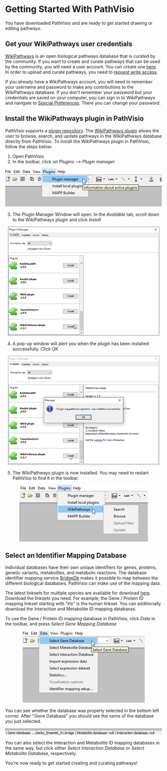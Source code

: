 # Getting Started With PathVisio
You have downloaded PathVisio and are ready to get started drawing or editing pathways. 

## Get your WikiPathways user credentials
[WikiPathways](https://www.wikipathways.org/index.php/WikiPathways) is an open biological pathways database that is curated by the community. If you want to create and curate pathways that can be used by the community, you will need a user account. You can create one [here](https://www.wikipathways.org/index.php/Special:UserLogin). In order to upload and curate pathways, you need to [request write access](https://www.wikipathways.org/index.php/Contact_Us).

If you already have a WikiPathways account, you will need to remember your username and password to make any contributions to the WikiPathways database. If you don't remember your password but your credentials are saved on your computer, you can sign in to WikiPathways and navigate to [Special Preferences](https://www.wikipathways.org/index.php/Special:Preferences). There you can change your password. 

## Install the WikiPathways plugin in PathVisio
PathVisio supports a [plugin repository](https://pathvisio.github.io/plugins/plugin-repo). The [WikiPathways plugin](https://pathvisio.github.io/plugins/wikipathways.html) allows the user to browse, search, and update pathways in the WIkiPathways database directly from PathVisio. To install the WikiPathways plugin in PathVisio, follow the steps below:

1. Open PathVisio
2. In the toolbar, click on *Plugins* --> *Plugin manager*

<p align="center">
  <img width="506" height="121" src="../../images/Install_plugin.png">
</p>

3. The Plugin Manager Window will open. In the *Available* tab, scroll down to the WikiPathways plugin and click *Install*

<p align="center">
  <img width="487" height="349" src="../../images/Plug-in_manager.png">
</p>

4. A pop-up window will alert you when the plugin has been installed successfully. Click OK

<p align="center">
  <img width="487" height="349" src="../../images/Plugin_success.png">
</p>

5. The WikiPathways plugin is now installed. You may need to restart PathVisio to find it in the toolbar.

<p align="center">
  <img width="413" height="181" src="../../images/Plugins-WikiPathways.png">
</p>


## Select an Identifier Mapping Database
Individual databases have their own unique identifiers for genes, proteins, genetic variants, metabolites, and metabolic reactions. The database identifier mapping service [BridgeDb](https://bridgedb.github.io/) makes it possible to map between the different biological databases. PathVisio can make use of the mapping data. 

The latest linksets for multiple species are available for download [here](https://bridgedb.github.io/data/gene_database/). Download the linksets you need. For example, the Gene / Protein ID mapping linkset starting with "Hs" is the human linkset. You can additionally download the Interaction and Metabolite ID mapping databases.

To use the Gene / Protein ID mapping database in PathVisio, click *Data* in the toolbar, and press *Select Gene Mapping Database*

<p align="center">
  <img width="393" height="230" src="../../images/Select_gene_database.png">
</p>

You can see whether the database was properly selected in the bottom left corner. After "Gene Database" you should see the name of the database you just selected.

<p align="center">
  <img width="516" height="21" src="../../images/Gene_database.png">
</p>

You can also select the Interaction and Metabolite ID mapping databases in the same way, but click either *Select Interaction Database* or *Select Metabolite Database*, respectively.

You're now ready to get started creating and curating pathways!

